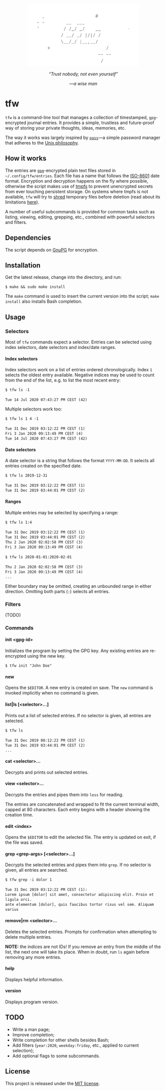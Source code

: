 <p align="center">
  <img src="docs/assets/tfw.gif" height="200" />
</p>
<p align="center"><em>“Trust nobody, not even yourself”</em></p>
<p align="center"><em>—a wise man</em></p>

# tfw

`tfw` is a command-line tool that manages a collection of timestamped, `gpg`-encrypted journal entries. It provides a simple, trustless and future-proof way of storing your private thoughts, ideas, memories, etc.

The way it works was largely inspired by [`pass`](https://www.passwordstore.org/)—a simple password manager that adheres to the [Unix philosophy](https://en.wikipedia.org/wiki/Unix_philosophy).

## How it works

The entries are [`gpg`](https://gnupg.org/)-encrypted plain text files stored in `~/.config/tfw/entries`. Each file has a name that follows the [ISO-8601](https://en.wikipedia.org/wiki/ISO_8601) date format. Encryption and decryption happens on the fly where possible, otherwise the script makes use of [tmpfs](https://en.wikipedia.org/wiki/Tmpfs) to prevent unencrypted secrets from ever touching persistent storage. On systems where tmpfs is not available, `tfw` will try to [shred](https://en.wikipedia.org/wiki/Shred_(Unix)) temporary files before deletion (read about its limitations [here](https://en.wikipedia.org/wiki/Shred_(Unix)#Limitations)).

A number of useful subcommands is provided for common tasks such as listing, viewing, editing, grepping, etc., combined with powerful selectors and filters.

## Dependencies

The script depends on [GnuPG](https://gnupg.org/) for encryption.

## Installation

Get the latest release, change into the directory, and run:

```
$ make && sudo make install
```

The `make` command is used to insert the current version into the script; `make install` also installs Bash completion.

## Usage

### Selectors

Most of `tfw` commands expect a selector. Entries can be selected using index selectors, date selectors and index/date ranges.

#### Index selectors

Index selectors work on a list of entries ordered chronologically. Index `1` selects the oldest entry available. Negative indices may be used to count from the end of the list, e.g. to list the most recent entry:

```
$ tfw ls -1

Tue 14 Jul 2020 07:43:27 PM CEST (42)
```

Multiple selectors work too:

```
$ tfw ls 1 4 -1

Tue 31 Dec 2019 03:12:22 PM CEST (1)
Fri 3 Jan 2020 09:13:49 PM CEST (4)
Tue 14 Jul 2020 07:43:27 PM CEST (42)
```

#### Date selectors

A date selector is a string that follows the format `YYYY-MM-DD`. It selects all entries created on the specified date.

```
$ tfw ls 2019-12-31

Tue 31 Dec 2019 03:12:22 PM CEST (1)
Tue 31 Dec 2019 03:44:01 PM CEST (2)
```

#### Ranges

Multiple entries may be selected by specifying a range:

```
$ tfw ls 1:4

Tue 31 Dec 2019 03:12:22 PM CEST (1)
Tue 31 Dec 2019 03:44:01 PM CEST (2)
Thu 2 Jan 2020 02:02:58 PM CEST (3)
Fri 3 Jan 2020 09:13:49 PM CEST (4)

$ tfw ls 2020-01-01:2020-02-01

Thu 2 Jan 2020 02:02:58 PM CEST (3)
Fri 3 Jan 2020 09:13:49 PM CEST (4)
...
```

Either boundary may be omitted, creating an unbounded range in either direction. Omitting both parts (`:`) selects all entries.

### Filters

(TODO)

### Commands

#### init \<gpg-id\>

Initializes the program by setting the GPG key. Any existing entries are re-encrypted using the new key.

```
$ tfw init "John Doe"
```

#### new

Opens the `$EDITOR`. A new entry is created on save. The `new` command is invoked implicitly when no command is given.

#### list|ls [\<selector\>...]

Prints out a list of selected entries. If no selector is given, all entries are selected.

```
$ tfw ls

Tue 31 Dec 2019 08:12:22 PM CEST (1)
Tue 31 Dec 2019 03:44:01 PM CEST (2)
...
```

#### cat \<selector\>...

Decrypts and prints out selected entries.

#### view \<selector\>...

Decrypts the entries and pipes them into `less` for reading.

The entries are concatenated and wrapped to fit the current terminal width, capped at 80 characters. Each entry begins with a header showing the creation time.

#### edit \<index\>

Opens the `$EDITOR` to edit the selected file. The entry is updated on exit, if the file was saved.

#### grep \<grep-args\> [\<selector\>...]

Decrypts the selected entries and pipes them into `grep`. If no selector is given, all entries are searched.

```
$ tfw grep -i dolor 1

Tue 31 Dec 2019 03:12:22 PM CEST (1):
Lorem ipsum [dolor] sit amet, consectetur adipiscing elit. Proin et ligula orci.
ante elementum [dolor], quis faucibus tortor risus vel sem. Aliquam varius
```

#### remove|rm \<selector\>...

Deletes the selected entries. Prompts for confirmation when attempting to delete multiple entries.

**NOTE:** the indices are not IDs! If you remove an entry from the middle of the list, the next one will take its place. When in doubt, run `ls` again before removing any more entries.

#### help

Displays helpful information.

#### version

Displays program version.

## TODO

* Write a man page;
* Improve completion;
* Write completion for other shells besides Bash;
* Add filters (`year:2020`, `weekday:friday`, etc., applied to current selection);
* Add optional flags to some subcommands.

## License

This project is released under the [MIT license](https://en.wikipedia.org/wiki/MIT_License).
